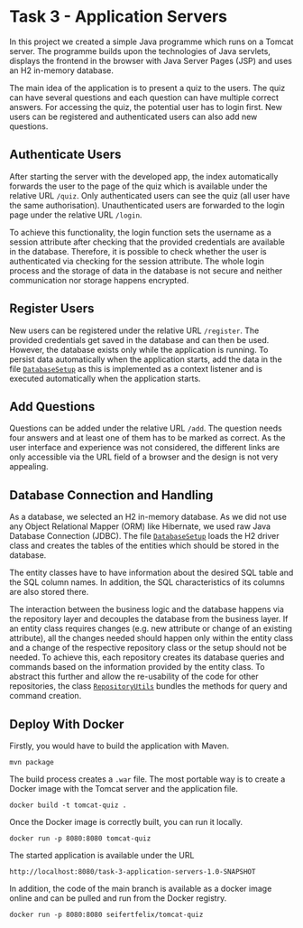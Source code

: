 # Task 3 - Application Servers

In this project we created a simple Java programme which runs on a Tomcat server. The programme builds upon the 
technologies of Java servlets, displays the frontend in the browser with Java Server Pages (JSP) and uses an H2 
in-memory database.

The main idea of the application is to present a quiz to the users. The quiz can have several questions and each 
question can have multiple correct answers. For accessing the quiz, the potential user has to login first. New users 
can be registered and authenticated users can also add new questions.

## Authenticate Users

After starting the server with the developed app, the index automatically forwards the user to the page of the quiz 
which is available under the relative URL `/quiz`. Only authenticated users can see the quiz (all user have the same 
authorisation). Unauthenticated users are forwarded to the login page under the relative URL `/login`.

To achieve this functionality, the login function sets the username as a session attribute after checking that the 
provided credentials are available in the database. Therefore, it is possible to check whether the user is 
authenticated via checking for the session attribute. The whole login process and the storage of data in the database 
is not secure and neither communication nor storage happens encrypted.

## Register Users

New users can be registered under the relative URL `/register`. The provided credentials get saved in the database and 
can then be used. However, the database exists only while the application is running. To persist data automatically 
when the application starts, add the data in the file 
[`DatabaseSetup`](src/main/java/com/felixseifert/kth/networkprogramming/task3/databaseconnection/DatabaseSetup.java) 
as this is implemented as a context listener and is executed automatically when the application starts.

## Add Questions

Questions can be added under the relative URL `/add`. The question needs four answers and at least one of them has to be 
marked as correct. As the user interface and experience was not considered, the different links are only accessible via 
the URL field of a browser and the design is not very appealing.

## Database Connection and Handling

As a database, we selected an H2 in-memory database. As we did not use any Object Relational Mapper (ORM) like 
Hibernate, we used raw Java Database Connection (JDBC). The file 
[`DatabaseSetup`](src/main/java/com/felixseifert/kth/networkprogramming/task3/databaseconnection/DatabaseSetup.java) 
loads the H2 driver class and creates the tables of the entities which should be stored in the database.

The entity classes have to have information about the desired SQL table and the SQL column names. In addition, the SQL 
characteristics of its columns are also stored there.

The interaction between the business logic and the database happens via the repository layer and decouples the database 
from the business layer. If an entity class requires changes (e.g. new attribute or change of an existing attribute), 
all the changes needed should happen only within the entity class and a change of the respective repository class or the 
setup should not be needed. To achieve this, each repository creates its database queries and commands based on the 
information provided by the entity class. To abstract this further and allow the re-usability of the code for other 
repositories, the class 
[`RepositoryUtils`](src/main/java/com/felixseifert/kth/networkprogramming/task3/databaseconnection/DatabaseUtils.java) 
bundles the methods for query and command creation.

## Deploy With Docker

Firstly, you would have to build the application with Maven.

```
mvn package
```

The build process creates a `.war` file. The most portable way is to create a Docker image with the Tomcat server and 
the application file. 

```
docker build -t tomcat-quiz .
```

Once the Docker image is correctly built, you can run it locally.

```
docker run -p 8080:8080 tomcat-quiz
```

The started application is available under the URL

```
http://localhost:8080/task-3-application-servers-1.0-SNAPSHOT
```

In addition, the code of the main branch is available as a docker image online and can be pulled and run from the 
Docker registry.

```
docker run -p 8080:8080 seifertfelix/tomcat-quiz
```
